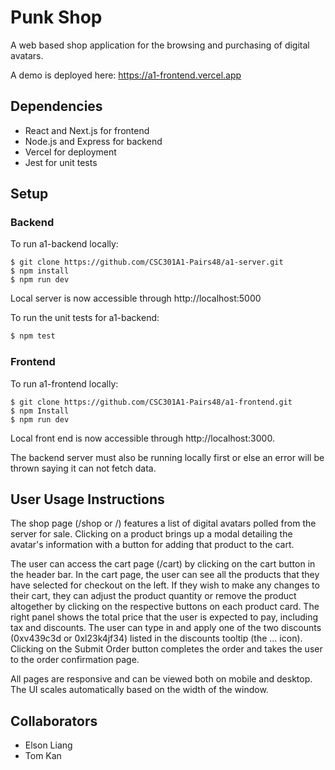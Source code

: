 # Punk Shop

A web based shop application for the browsing and purchasing of digital avatars.

A demo is deployed here: https://a1-frontend.vercel.app

## Dependencies

* React and Next.js for frontend
* Node.js and Express for backend
* Vercel for deployment
* Jest for unit tests

## Setup

### Backend

To run a1-backend locally:
```
$ git clone https://github.com/CSC301A1-Pairs48/a1-server.git
$ npm install 
$ npm run dev
```

Local server is now accessible through http://localhost:5000

To run the unit tests for a1-backend:

```html
$ npm test
```

### Frontend

To run a1-frontend locally:
```
$ git clone https://github.com/CSC301A1-Pairs48/a1-frontend.git
$ npm Install
$ npm run dev
```

Local front end is now accessible through http://localhost:3000. 

The backend server must also be running locally first or else an error will be thrown saying it can not fetch data.

## User Usage Instructions

The shop page (/shop or /) features a list of digital avatars polled from the server for sale. Clicking on a product brings up a modal detailing the avatar's information with a button for adding that product to the cart. 

The user can access the cart page (/cart) by clicking on the cart button in the header bar. In the cart page, the user can see all the products that they have selected for checkout on the left. If they wish to make any changes to their cart, they can adjust the product quantity or remove the product altogether by clicking on the respective buttons on each product card. The right panel shows the total price that the user is expected to pay, including tax and discounts. The user can type in and apply one of the two discounts (0xv439c3d or 0xl23k4jf34) listed in the discounts tooltip (the … icon). Clicking on the Submit Order button completes the order and takes the user to the order confirmation page.

All pages are responsive and can be viewed both on mobile and desktop. The UI scales automatically based on the width of the window.

## Collaborators

- Elson Liang
- Tom Kan

